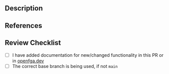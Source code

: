 <!-- Thanks for opening a PR!  Here are some quick tips for you:
If this is your first time contributing, [read our Contributing Guidelines](https://github.com/openfga/openfga/blob/main/CONTRIBUTING.md) to learn how to create an acceptable PR for this repo.
By submitting a PR to this repository, you agree to the terms within the [OpenFGA Code of Conduct](https://github.com/openfga/openfga/blob/main/CODE_OF_CONDUCT.md)

If your PR is under active development, please submit it as a "draft". Once it's ready, open it up for review.
-->

<!-- Provide a brief summary of the changes -->

## Description
<!-- Please provide a detailed description of the changes here -->

## References
<!-- Provide a list of any applicable references here (Github Issue, [OpenFGA RFC](https://github.com/openfga/rfcs), other PRs, etc..) -->

## Review Checklist
- [ ] I have added documentation for new/changed functionality in this PR or in [openfga.dev](https://github.com/openfga/openfga.dev)
- [ ] The correct base branch is being used, if not `main`
